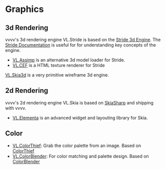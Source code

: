 # Graphics

## 3d Rendering

vvvv's 3d rendering engine VL.Stride is based on the [Stride 3d Engine](http://stride3d.net). The [Stride Documentation](https://doc.stride3d.net/latest/en/) is useful for for understanding key concepts of the engine. 

* [VL.Assimp](https://www.nuget.org/packages/VL.Assimp) is an alternative 3d model loader for Stride.
* [VL.CEF](https://www.nuget.org/packages/VL.CEF) is a HTML texture renderer for Stride

[VL.Skia3d](https://www.nuget.org/packages/VL.Skia3d) is a very primitive wireframe 3d engine. 

## 2d Rendering

vvvv's 2d rendering engine VL.Skia is based on [SkiaSharp](https://github.com/mono/SkiaSharp) and shipping with vvvv. 

* [VL.Elementa](https://www.nuget.org/packages/VL.Elementa) is an advanced widget and layouting library for Skia. 

## Color

* [VL.ColorThief](https://www.nuget.org/packages/VL.ColorThief): Grab the color palette from an image. Based on [ColorThief](https://github.com/KSemenenko/ColorThief)
* [VL.ColorBlender](https://www.nuget.org/packages/VL.ColorBlender): For color matching and palette design. Based on [ColorBlender](https://github.com/wieslawsoltes/ColorBlender)